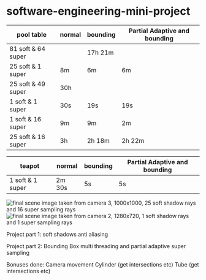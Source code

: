 # software-engineering-mini-project



| pool table       |   normal    |   bounding   | Partial Adaptive and bounding|
|------------------|-------------|--------------|------------------------------|
|81 soft & 64 super|             | 17h 21m      |                              |
|25 soft & 1 super|      8m      |      6m      |           6m                 |
|25 soft & 49 super|    30h      |              |                              |
|1 soft & 1 super|    30s        |    19s       |            19s               |
|1 soft & 16 super|   9m         |        9m    |            2m                |
|25 soft & 16 super|     3h       |       2h 18m      |             2h 22m     |


|teapot            |    normal   |     bounding | Partial Adaptive and bounding|
|------------------|-------------|--------------|------------------------------|
|1 soft & 1 super  |      2m 30s |     5s       |                5s            |


![final scene image taken from camera 3, 1000x1000, 25 soft shadow rays and 16 super sampling rays](https://cdn-144.anonfiles.com/7cebG21cu5/4501d1bb-1623922552/PoolTableC3.png)
![final scene image taken from camera 2, 1280x720, 1 soft shadow rays and 1 super sampling rays](https://cdn-116.anonfiles.com/P1e4G01eu6/96164d8b-1623922660/PoolTableC2.png)

Project part 1:
soft shadows 
anti aliasing

Project part 2:
Bounding Box
multi threading
and partial adaptive super sampling

Bonuses done:
Camera movement 
Cylinder (get intersections etc)
Tube (get intersections etc)
